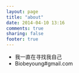 ```yaml
---
layout: page
title: "about"
date: 2014-04-10 13:16
comments: true
sharing: false
footer: true
---
```

- 我一直在寻找我自己
- Biobeyoung#gmail.com